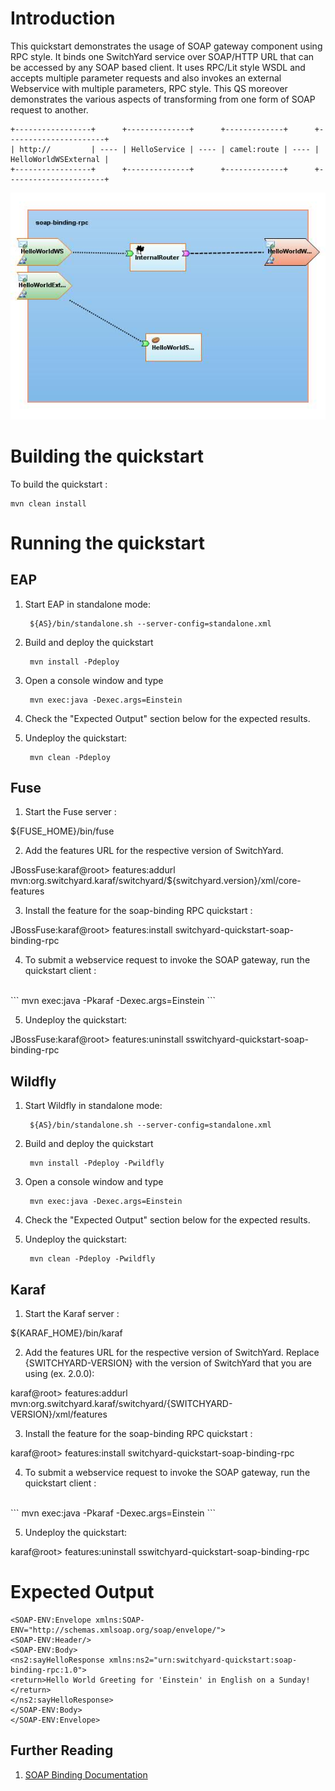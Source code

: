 Introduction
============
This quickstart demonstrates the usage of SOAP gateway component using RPC style. It binds
one SwitchYard service over SOAP/HTTP URL that can be accessed by any SOAP based client.
It uses RPC/Lit style WSDL and accepts multiple parameter requests and also invokes an
external Webservice with multiple parameters, RPC style. This QS moreover demonstrates the
various aspects of transforming from one form of SOAP request to another.

```
+-----------------+      +--------------+      +-------------+      +----------------------+
| http://         | ---- | HelloService | ---- | camel:route | ---- | HelloWorldWSExternal |
+-----------------+      +--------------+      +-------------+      +----------------------+
```

![SOAP Binding RPC/Lit Quickstart](https://github.com/jboss-switchyard/quickstarts/raw/master/soap-binding-rpc/soap-binding-rpc.jpg)


Building the quickstart
======================

To build the quickstart :

```
mvn clean install
```


Running the quickstart
======================

EAP
----------
1. Start EAP in standalone mode:

        ${AS}/bin/standalone.sh --server-config=standalone.xml

2. Build and deploy the quickstart

        mvn install -Pdeploy

3. Open a console window and type

        mvn exec:java -Dexec.args=Einstein

4. Check the "Expected Output" section below for the expected results.

5. Undeploy the quickstart:

        mvn clean -Pdeploy


Fuse
----------
1. Start the Fuse server :

${FUSE_HOME}/bin/fuse

2. Add the features URL for the respective version of SwitchYard.   

JBossFuse:karaf@root> features:addurl mvn:org.switchyard.karaf/switchyard/${switchyard.version}/xml/core-features

3. Install the feature for the soap-binding RPC quickstart :

JBossFuse:karaf@root> features:install switchyard-quickstart-soap-binding-rpc

4. To submit a webservice request to invoke the SOAP gateway, run the quickstart client :
<br/>
```
mvn exec:java -Pkaraf -Dexec.args=Einstein
```
<br/>

5. Undeploy the quickstart:

JBossFuse:karaf@root> features:uninstall sswitchyard-quickstart-soap-binding-rpc


Wildfly
----------
1. Start Wildfly in standalone mode:

        ${AS}/bin/standalone.sh --server-config=standalone.xml

2. Build and deploy the quickstart

        mvn install -Pdeploy -Pwildfly

3. Open a console window and type

        mvn exec:java -Dexec.args=Einstein

4. Check the "Expected Output" section below for the expected results.

5. Undeploy the quickstart:

        mvn clean -Pdeploy -Pwildfly


Karaf
----------
1. Start the Karaf server :

${KARAF_HOME}/bin/karaf

2. Add the features URL for the respective version of SwitchYard.   Replace {SWITCHYARD-VERSION}
with the version of SwitchYard that you are using (ex. 2.0.0): 

karaf@root> features:addurl mvn:org.switchyard.karaf/switchyard/{SWITCHYARD-VERSION}/xml/features

3. Install the feature for the soap-binding RPC quickstart :

karaf@root> features:install switchyard-quickstart-soap-binding-rpc

4. To submit a webservice request to invoke the SOAP gateway, run the quickstart client :
<br/>
```
mvn exec:java -Pkaraf -Dexec.args=Einstein
```
<br/>

5. Undeploy the quickstart:

karaf@root> features:uninstall sswitchyard-quickstart-soap-binding-rpc


Expected Output
======================
```
<SOAP-ENV:Envelope xmlns:SOAP-ENV="http://schemas.xmlsoap.org/soap/envelope/">
<SOAP-ENV:Header/>
<SOAP-ENV:Body>
<ns2:sayHelloResponse xmlns:ns2="urn:switchyard-quickstart:soap-binding-rpc:1.0">
<return>Hello World Greeting for 'Einstein' in English on a Sunday!</return>
</ns2:sayHelloResponse>
</SOAP-ENV:Body>
</SOAP-ENV:Envelope>
```


## Further Reading

1. [SOAP Binding Documentation](https://docs.jboss.org/author/display/SWITCHYARD/SOAP)